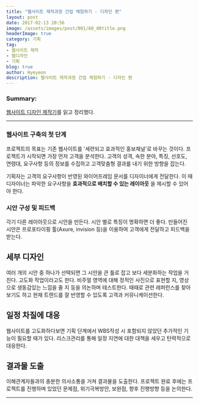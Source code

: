 ```yaml
---
title: "웹사이트 제작과정 간접 체험하기 - 디자인 편"
layout: post
date: 2017-02-13 20:56
image: /assets/images/post/001/60_00title.png
headerImage: true
category: 기획
tag:
- 웹사이트 제작
- 웹디자인
- 기획
blog: true
author: Hyeyeon
description: 웹사이트 제작과정 간접 체험하기 - 디자인 편
---
```


### Summary:

[웹사이트 디자인 제작기](https://brunch.co.kr/@5bro/52)를 읽고 정리했다.

---

### 웹사이트 구축의 첫 단계

프로젝트의 목표는 기존 웹사이트를 '세련되고 효과적인 홍보채널'로 바꾸는 것이다. 프로젝트가 시작되면 가장 먼저 고객을 분석한다. 고객의 성격, 속한 분야, 특징, 선호도, 연령대, 요구사항 등의 정보를 수집하고 고객맞춤형 결과를 내기 위한 방향을 잡는다.

기획자는 고객의 요구사항이 반영된 와이어프레임 문서를 디자이너에게 전달한다. 이 때 디자이너는 파악한 요구사항을 **효과적으로 배치할 수 있는 레이아웃** 을 제시할 수 있어야 한다.

### 시안 구성 및 피드백

각기 다른 레이아웃으로 시안을 만든다. 시안 별로 특징이 명확하면 더 좋다. 만들어진 시안은 프로포타이핑 툴(Axure, invision 등)을 이용하여 고객에게 전달하고 피드백을 받는다.

## 세부 디자인

여러 개의 시안 중 하나가 선택되면 그 시안을 큰 틀로 잡고 보다 세분화하는 작업을 거친다. 고도화 작업이라고도 한다. 비주얼 영역에 대해 정적인 사진으로 표현할 지, 영상으로 생동감있는 느낌을 줄 지 등을 의논하며 테스트한다. 때때로 관련 레퍼런스를 찾아보기도 하고 현재 트렌드를 잘 반영할 수 있도록 고객과 커뮤니케이션한다.

## 일정 차질에 대응

웹사이트를 고도화하다보면 기획 단계에서 WBS작성 시 포함되지 않았던 추가적인 기능이 필요할 때가 있다. 리스크관리를 통해 일정 지연에 대한 대책을 세우고 탄력적으로 대응한다.

## 결과물 도출

이해관계자들과의 충분한 의사소통을 거쳐 결과물을 도출한다. 프로젝트 완료 후에는 프로젝트를 진행하며 있었던 문제점, 위기극복방안, 보완점, 향후 진행방향 등을 논의한다.

---
